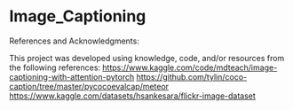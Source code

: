 # Image_Captioning
References and Acknowledgments:

This project was developed using knowledge, code, and/or resources from the following references:
https://www.kaggle.com/code/mdteach/image-captioning-with-attention-pytorch
https://github.com/tylin/coco-caption/tree/master/pycocoevalcap/meteor
https://www.kaggle.com/datasets/hsankesara/flickr-image-dataset
